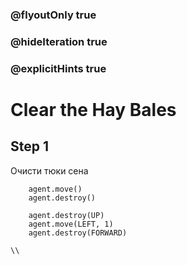 ### @flyoutOnly true
### @hideIteration true
### @explicitHints true

# Clear the Hay Bales

## Step 1
Очисти тюки сена


```ghost
    agent.move()
    agent.destroy()
```
```template
    agent.destroy(UP)
    agent.move(LEFT, 1)
    agent.destroy(FORWARD)
```

```package
\\
```